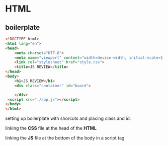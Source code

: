# HTML 
## boilerplate

```HTML
<!DOCTYPE html>
<html lang="en">
<head>
    <meta charset="UTF-8">
    <meta name="viewport" content="width=device-width, initial-scale=1.0">
    <link rel="stylesheet" href="style.css">
    <title>JS REVIEW</title>
</head>
<body>
    <h1>JS REVIEW</h1>
    <div class="container" id="board">

    </div>
 <script src="./app.js"></script>
</body>
</html>
```
setting up boilerplate with shorcuts and placing class and id. 

linking the **CSS** file at the head of the **HTML**

linking the **JS** file at the bottom of the body in a script tag